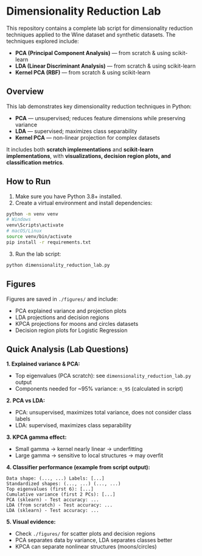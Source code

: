 # Dimensionality Reduction Lab 

This repository contains a complete lab script for dimensionality reduction techniques applied to the Wine dataset and synthetic datasets. The techniques explored include:

- **PCA (Principal Component Analysis)** — from scratch & using scikit-learn  
- **LDA (Linear Discriminant Analysis)** — from scratch & using scikit-learn  
- **Kernel PCA (RBF)** — from scratch & using scikit-learn  

## Overview

This lab demonstrates key dimensionality reduction techniques in Python:

- **PCA** — unsupervised; reduces feature dimensions while preserving variance  
- **LDA** — supervised; maximizes class separability  
- **Kernel PCA** — non-linear projection for complex datasets  

It includes both **scratch implementations** and **scikit-learn implementations**, with **visualizations, decision region plots, and classification metrics**.

## How to Run

1. Make sure you have Python 3.8+ installed.  
2. Create a virtual environment and install dependencies:

```bash
python -m venv venv
# Windows
venv\Scripts\activate
# macOS/Linux
source venv/bin/activate
pip install -r requirements.txt
```

3. Run the lab script:

```bash
python dimensionality_reduction_lab.py
```

## Figures

Figures are saved in `./figures/` and include:

- PCA explained variance and projection plots  
- LDA projections and decision regions  
- KPCA projections for moons and circles datasets  
- Decision region plots for Logistic Regression  
## Quick Analysis (Lab Questions)

**1. Explained variance & PCA:**  
- Top eigenvalues (PCA scratch): see `dimensionality_reduction_lab.py` output  
- Components needed for ~95% variance: `n_95` (calculated in script)  

**2. PCA vs LDA:**  
- PCA: unsupervised, maximizes total variance, does not consider class labels  
- LDA: supervised, maximizes class separability  

**3. KPCA gamma effect:**  
- Small gamma → kernel nearly linear → underfitting  
- Large gamma → sensitive to local structures → may overfit  

**4. Classifier performance (example from script output):**  
```
Data shape: (..., ...) Labels: [...]
Standardized shapes: (..., ...) (..., ...)
Top eigenvalues (first 6): [...]
Cumulative variance (first 2 PCs): [...]
PCA (sklearn) - Test accuracy: ...
LDA (from scratch) - Test accuracy: ...
LDA (sklearn) - Test accuracy: ...
```

**5. Visual evidence:**  
- Check `./figures/` for scatter plots and decision regions  
- PCA separates data by variance, LDA separates classes better  
- KPCA can separate nonlinear structures (moons/circles)  
